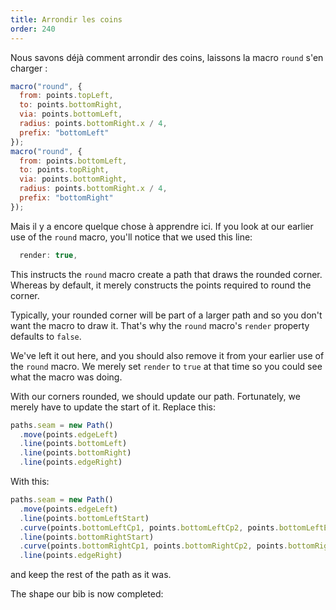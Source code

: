 ```yaml
---
title: Arrondir les coins
order: 240
---
```


Nous savons déjà comment arrondir des coins, laissons la macro `round` s'en charger :

```js
macro("round", {
  from: points.topLeft,
  to: points.bottomRight,
  via: points.bottomLeft,
  radius: points.bottomRight.x / 4,
  prefix: "bottomLeft"
});
macro("round", {
  from: points.bottomLeft,
  to: points.topRight,
  via: points.bottomRight,
  radius: points.bottomRight.x / 4,
  prefix: "bottomRight"
});
```

Mais il y a encore quelque chose à apprendre ici. If you look at our earlier use of the `round` macro, you'll notice that we used this line:

```js
  render: true,
```

This instructs the `round` macro create a path that draws the rounded corner. Whereas by default, it merely constructs the points required to round the corner.

Typically, your rounded corner will be part of a larger path and so you don't want the macro to draw it. That's why the `round` macro's `render` property defaults to `false`.

We've left it out here, and you should also remove it from your earlier use of the `round` macro. We merely set `render` to `true` at that time so you could see what the macro was doing.

With our corners rounded, we should update our path. Fortunately, we merely have to update the start of it. Replace this:

```js
paths.seam = new Path()
  .move(points.edgeLeft)
  .line(points.bottomLeft)
  .line(points.bottomRight)
  .line(points.edgeRight)
```

With this:

```js
paths.seam = new Path()
  .move(points.edgeLeft)
  .line(points.bottomLeftStart)
  .curve(points.bottomLeftCp1, points.bottomLeftCp2, points.bottomLeftEnd)
  .line(points.bottomRightStart)
  .curve(points.bottomRightCp1, points.bottomRightCp2, points.bottomRightEnd)
  .line(points.edgeRight)
```

and keep the rest of the path as it was.

The shape our bib is now completed:

<example pattern="tutorial" part="step10" caption="That is looking a lot like a bib" />